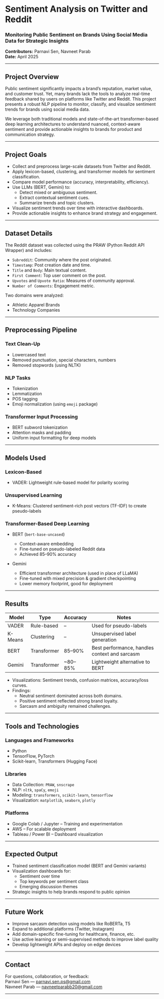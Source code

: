 # Sentiment Analysis on Twitter and Reddit

### Monitoring Public Sentiment on Brands Using Social Media Data for Strategic Insights  
**Contributors:** Parnavi Sen, Navneet Parab  
**Date:** April 2025  

---

## Project Overview

Public sentiment significantly impacts a brand’s reputation, market value, and customer trust. Yet, many brands lack the tools to analyze real-time feedback shared by users on platforms like Twitter and Reddit. This project presents a robust NLP pipeline to monitor, classify, and visualize sentiment trends for brands using social media data.

We leverage both traditional models and state-of-the-art transformer-based deep learning architectures to understand nuanced, context-aware sentiment and provide actionable insights to brands for product and communication strategy.

---

## Project Goals

- Collect and preprocess large-scale datasets from Twitter and Reddit.
- Apply lexicon-based, clustering, and transformer models for sentiment classification.
- Compare model performance (accuracy, interpretability, efficiency).
- Use LLMs (BERT, Gemini) to:
  - Detect mixed or ambiguous sentiment.
  - Extract contextual sentiment cues.
  - Summarize trends and topic clusters.
- Visualize sentiment trends over time with interactive dashboards.
- Provide actionable insights to enhance brand strategy and engagement.

---

## Dataset Details

The Reddit dataset was collected using the PRAW (Python Reddit API Wrapper) and includes:

- `Subreddit`: Community where the post originated.
- `Timestamp`: Post creation date and time.
- `Title` and `Body`: Main textual content.
- `First Comment`: Top user comment on the post.
- `Upvotes` and `Upvote Ratio`: Measures of community approval.
- `Number of Comments`: Engagement metric.

Two domains were analyzed:
- Athletic Apparel Brands
- Technology Companies

---

## Preprocessing Pipeline

### Text Clean-Up
- Lowercased text
- Removed punctuation, special characters, numbers
- Removed stopwords (using NLTK)

### NLP Tasks
- Tokenization  
- Lemmatization  
- POS tagging  
- Emoji normalization (using `emoji` package)

### Transformer Input Processing
- BERT subword tokenization
- Attention masks and padding
- Uniform input formatting for deep models

---

## Models Used

### Lexicon-Based
- VADER: Lightweight rule-based model for polarity scoring

### Unsupervised Learning
- K-Means: Clustered sentiment-rich post vectors (TF-IDF) to create pseudo-labels

### Transformer-Based Deep Learning
- BERT (`bert-base-uncased`)
  - Context-aware embedding
  - Fine-tuned on pseudo-labeled Reddit data
  - Achieved 85–90% accuracy

- Gemini
  - Efficient transformer architecture (used in place of LLaMA)
  - Fine-tuned with mixed precision & gradient checkpointing
  - Lower memory footprint, good for deployment

---

## Results

| Model   | Type       | Accuracy | Notes |
|---------|------------|----------|-------|
| VADER   | Rule-based | –        | Used for pseudo-labels |
| K-Means | Clustering | –        | Unsupervised label generation |
| BERT    | Transformer| 85–90%   | Best performance, handles context and sarcasm |
| Gemini  | Transformer| ~80–85%  | Lightweight alternative to BERT |

- Visualizations: Sentiment trends, confusion matrices, accuracy/loss curves.
- Findings:
  - Neutral sentiment dominated across both domains.
  - Positive sentiment reflected strong brand loyalty.
  - Sarcasm and ambiguity remained challenges.

---

## Tools and Technologies

### Languages and Frameworks
- Python  
- TensorFlow, PyTorch  
- Scikit-learn, Transformers (Hugging Face)

### Libraries
- Data Collection: `PRAW`, `snscrape`
- NLP: `nltk`, `spaCy`, `emoji`
- Modeling: `transformers`, `scikit-learn`, `tensorflow`
- Visualization: `matplotlib`, `seaborn`, `plotly`

### Platforms
- Google Colab / Jupyter – Training and experimentation  
- AWS – For scalable deployment  
- Tableau / Power BI – Dashboard visualization  

---

## Expected Output

- Trained sentiment classification model (BERT and Gemini variants)
- Visualization dashboards for:
  - Sentiment over time
  - Top keywords per sentiment class
  - Emerging discussion themes
- Strategic insights to help brands respond to public opinion

---

## Future Work

- Improve sarcasm detection using models like RoBERTa, T5
- Expand to additional platforms (Twitter, Instagram)
- Add domain-specific fine-tuning for healthcare, finance, etc.
- Use active learning or semi-supervised methods to improve label quality
- Develop lightweight APIs and deploy on edge devices

---

## Contact

For questions, collaboration, or feedback:  
Parnavi Sen — [parnavi.sen.ps@gmail.com](mailto:parnavi.sen.ps@gmail.com)  
Navneet Parab — [navneetparabb20@gmail.com](mailto:navneetparabb20@gmail.com)

---


